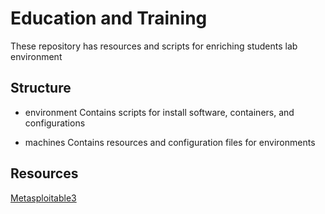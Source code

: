 # Education and Training

These repository has resources and scripts for enriching students lab environment

## Structure
- environment
Contains scripts for install software, containers, and configurations

- machines
Contains resources and configuration files for environments

## Resources
[Metasploitable3](https://github.com/rapid7/metasploitable3)
